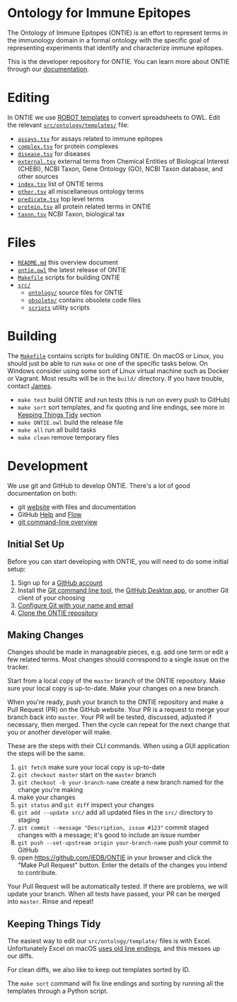# Ontology for Immune Epitopes

The Ontology of Immune Epitopes (ONTIE) is an effort to represent terms in the immunology domain in a formal ontology with the specific goal of representing experiments that identify and characterize immune epitopes.

This is the developer repository for ONTIE. You can learn more about ONTIE through our [documentation](https://ontology.iedb.org/documentation).

# Editing

In ONTIE we use [ROBOT templates](http://robot.obolibrary.org/template) to convert spreadsheets to OWL. Edit the relevant [`src/ontology/templates/`](src/ontology/templates/) file:
- [`assays.tsv`](src/ontology/templates/assays.tsv) for assays related to immune epitopes
- [`complex.tsv`](src/ontology/templates/complex.tsv) for protein complexes
- [`disease.tsv`](src/ontology/disease.tsv) for diseases
- [`external.tsv`](src/ontology/external.tsv) external terms from 
Chemical Entities of Biological Interest (CHEBI), NCBI Taxon, Gene Ontology (GO), NCBI Taxon database, and other sources
- [`index.tsv`](src/ontology/index.tsv) list of ONTIE terms 
- [`other.tsv`](src/ontology/other.tsv) all miscellaneous ontology terms 
- [`predicate.tsv`](src/ontology/predicate.tsv) top level terms 
- [`protein.tsv`](src/ontology/protein.tsv) all protein related terms in ONTIE
- [`taxon.tsv`](src/ontology/taxon.tsv) NCBI Taxon, biological tax

# Files

- [`README.md`](README.md) this overview document
- [`ontie.owl`](ontie.owl) the latest release of ONTIE
- [`Makefile`](Makefile) scripts for building ONTIE
- [`src/`](src/)
    - [`ontology/`](src/ontology/) source files for ONTIE
    - [`obsolete/`](src/obsolete) contains obsolete code files
    - [`scripts`](src/scripts) utility scripts


# Building

The [`Makefile`](Makefile) contains scripts for building ONTIE. On macOS or Linux, you should just be able to run `make` or one of the specific tasks below. On Windows consider using some sort of Linux virtual machine such as Docker or Vagrant. Most results will be in the `build/` directory. If you have trouble, contact [James](mailto:james@overton.ca).

- `make test` build ONTIE and run tests (this is run on every push to GitHub)
- `make sort` sort templates, and fix quoting and line endings, see more in [Keeping Things Tidy](#keeping-things-tidy) section
- `make ONTIE.owl` build the release file
- `make all` run all build tasks
- `make clean` remove temporary files


# Development

We use git and GitHub to develop ONTIE. There's a lot of good documentation on both:

- git [website](https://git-scm.com) with files and documentation
- GitHub [Help](https://help.github.com) and [Flow](https://guides.github.com/introduction/flow/)
- [git command-line overview](http://dont-be-afraid-to-commit.readthedocs.io/en/latest/git/commandlinegit.html)


## Initial Set Up

Before you can start developing with ONTIE, you will need to do some initial setup:

1. Sign up for a [GitHub account](https://github.com)
2. Install the [Git command line tool](https://help.github.com/articles/set-up-git/), the [GitHub Desktop app](https://help.github.com/articles/set-up-git/), or another Git client of your choosing
3. [Configure Git with your name and email](https://help.github.com/articles/setting-your-username-in-git/)
4. [Clone the ONTIE repository](https://help.github.com/articles/cloning-a-repository/)


## Making Changes

Changes should be made in manageable pieces, e.g. add one term or edit a few related terms. Most changes should correspond to a single issue on the tracker.

Start from a local copy of the `master` branch of the ONTIE repository. Make sure your local copy is up-to-date. Make your changes on a new branch.

When you're ready, push your branch to the ONTIE repository and make a Pull Request (PR) on the GitHub website. Your PR is a request to merge your branch back into `master`. Your PR will be tested, discussed, adjusted if necessary, then merged. Then the cycle can repeat for the next change that you or another developer will make.

These are the steps with their CLI commands. When using a GUI application the steps will be the same.

1. `git fetch` make sure your local copy is up-to-date
2. `git checkout master` start on the `master` branch
3. `git checkout -b your-branch-name` create a new branch named for the change you're making
4. make your changes
5. `git status` and `git diff` inspect your changes
6. `git add --update src/` add all updated files in the `src/` directory to staging
7. `git commit --message "Description, issue #123"` commit staged changes with a message; it's good to include an issue number
8. `git push --set-upstream origin your-branch-name` push your commit to GitHub
9. open <https://github.com/IEDB/ONTIE> in your browser and click the "Make Pull Request" button. Enter the details of the changes you intend to contribute.

Your Pull Request will be automatically tested. If there are problems, we will update your branch. When all tests have passed, your PR can be merged into `master`. Rinse and repeat!


## Keeping Things Tidy

The easiest way to edit our `src/ontology/template/` files is with Excel. Unfortunately Excel on macOS [uses old line endings](http://developmentality.wordpress.com/2010/12/06/excel-2008-for-macs-csv-bug/), and this messes up our diffs.

For clean diffs, we also like to keep out templates sorted by ID.

The `make sort` command will fix line endings and sorting by running all the templates through a Python script.


